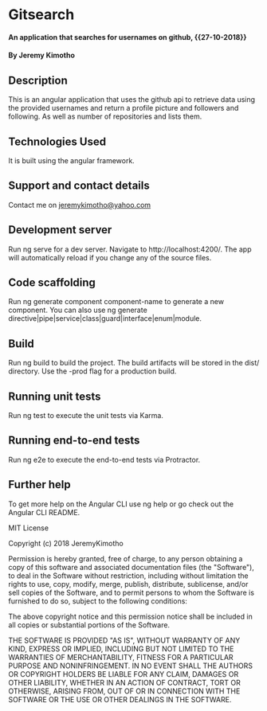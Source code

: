 # Gitsearch
#### An application that searches for usernames on github, {{27-10-2018}}
#### By **Jeremy Kimotho**
## Description
This is an angular application that uses the github api to retrieve data using the provided usernames and return a profile picture and followers and following. As well as number of repositories and lists them. 
## Technologies Used
It is built using the angular framework.
## Support and contact details
Contact me on jeremykimotho@yahoo.com
## Development server
Run ng serve for a dev server. Navigate to http://localhost:4200/. The app will automatically reload if you change any of the source files.
## Code scaffolding
Run ng generate component component-name to generate a new component. You can also use ng generate directive|pipe|service|class|guard|interface|enum|module.
## Build
Run ng build to build the project. The build artifacts will be stored in the dist/ directory. Use the -prod flag for a production build.
## Running unit tests
Run ng test to execute the unit tests via Karma.
## Running end-to-end tests
Run ng e2e to execute the end-to-end tests via Protractor.
## Further help
To get more help on the Angular CLI use ng help or go check out the Angular CLI README.

MIT License

Copyright (c) 2018 JeremyKimotho

Permission is hereby granted, free of charge, to any person obtaining a copy of this software and associated documentation files (the "Software"), to deal in the Software without restriction, including without limitation the rights to use, copy, modify, merge, publish, distribute, sublicense, and/or sell copies of the Software, and to permit persons to whom the Software is furnished to do so, subject to the following conditions:

The above copyright notice and this permission notice shall be included in all copies or substantial portions of the Software.

THE SOFTWARE IS PROVIDED "AS IS", WITHOUT WARRANTY OF ANY KIND, EXPRESS OR IMPLIED, INCLUDING BUT NOT LIMITED TO THE WARRANTIES OF MERCHANTABILITY, FITNESS FOR A PARTICULAR PURPOSE AND NONINFRINGEMENT. IN NO EVENT SHALL THE AUTHORS OR COPYRIGHT HOLDERS BE LIABLE FOR ANY CLAIM, DAMAGES OR OTHER LIABILITY, WHETHER IN AN ACTION OF CONTRACT, TORT OR OTHERWISE, ARISING FROM, OUT OF OR IN CONNECTION WITH THE SOFTWARE OR THE USE OR OTHER DEALINGS IN THE SOFTWARE.
